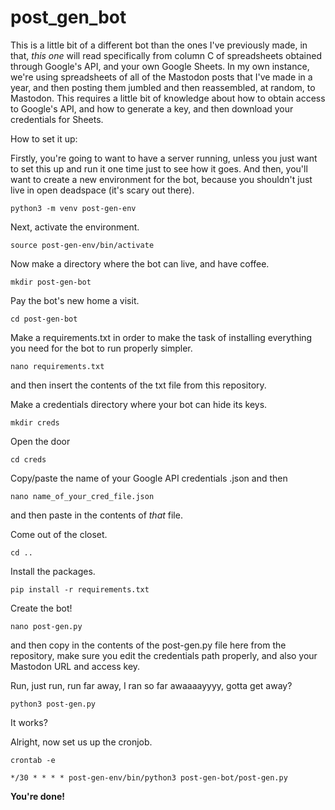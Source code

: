 # post_gen_bot
This is a little bit of a different bot than the ones I've previously made, in that, *this one* will read specifically from column C of spreadsheets obtained through Google's API, and your own Google Sheets. In my own instance, we're using spreadsheets of all of the Mastodon posts that I've made in a year, and then posting them jumbled and then reassembled, at random, to Mastodon. This requires a little bit of knowledge about how to obtain access to Google's API, and how to generate a key, and then download your credentials for Sheets.

How to set it up:

Firstly, you're going to want to have a server running, unless you just want to set this up and run it one time just to see how it goes. And then, you'll want to create a new environment for the bot, because you shouldn't just live in open deadspace (it's scary out there).

```
python3 -m venv post-gen-env
```

Next, activate the environment.
```
source post-gen-env/bin/activate
```
Now make a directory where the bot can live, and have coffee.
```
mkdir post-gen-bot
```
Pay the bot's new home a visit.
```
cd post-gen-bot
```
Make a requirements.txt in order to make the task of installing everything you need for the bot to run properly simpler.
```
nano requirements.txt 
```
and then insert the contents of the txt file from this repository.

Make a credentials directory where your bot can hide its keys.
```
mkdir creds
```
Open the door
```
cd creds
```
Copy/paste the name of your Google API credentials .json and then
```
nano name_of_your_cred_file.json
```
and then paste in the contents of *that* file.

Come out of the closet.
```
cd ..
```
Install the packages.
```
pip install -r requirements.txt
```
Create the bot!
```
nano post-gen.py
```
and then copy in the contents of the post-gen.py file here from the repository, make sure you edit the credentials path properly, and also your Mastodon URL and access key.

Run, just run, run far away, I ran so far awaaaayyyy, gotta get away?
```
python3 post-gen.py
```
It works?

Alright, now set us up the cronjob.
```
crontab -e
```
```
*/30 * * * * post-gen-env/bin/python3 post-gen-bot/post-gen.py
```
**You're done!**
